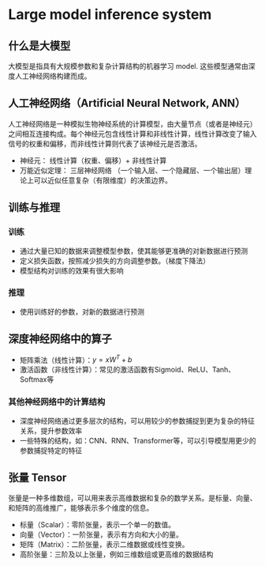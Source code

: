 # Large model inference system

## 什么是大模型
大模型是指具有大规模参数和复杂计算结构的机器学习 model. 这些模型通常由深度人工神经网络构建而成。

## 人工神经网络（Artificial Neural Network, ANN）
人工神经网络是一种模拟生物神经系统的计算模型，由大量节点（或者是神经元）之间相互连接构成。每个神经元包含线性计算和非线性计算，线性计算改变了输入信号的权重和偏移，而非线性计算则代表了该神经元是否激活。
- 神经元： 线性计算（权重、偏移）+ 非线性计算 
- 万能近似定理： 三层神经网络 （一个输入层、一个隐藏层、一个输出层）理论上可以近似任意复杂（有限维度）的决策边界。

## 训练与推理
### 训练
- 通过大量已知的数据来调整模型参数，使其能够更准确的对新数据进行预测
- 定义损失函数，按照减少损失的方向调整参数。（梯度下降法）
- 模型结构对训练的效果有很大影响
### 推理
- 使用训练好的参数，对新的数据进行预测

## 深度神经网络中的算子
- 矩阵乘法（线性计算）：$y=xW^T + b$
- 激活函数（非线性计算）：常见的激活函数有Sigmoid、ReLU、Tanh、Softmax等

### 其他神经网络中的计算结构
- 深度神经网络通过更多层次的结构，可以用较少的参数捕捉到更为复杂的特征关系，提升参数效率
- 一些特殊的结构，如：CNN、RNN、Transformer等，可以引导模型用更少的参数捕捉特定的特征

## 张量 Tensor
张量是一种多维数组，可以用来表示高维数据和复杂的数学关系。是标量、向量、和矩阵的高维推广，能够表示多个维度的信息。
- 标量（Scalar）：零阶张量，表示一个单一的数值。
- 向量（Vector）：一阶张量，表示有方向和大小的量。
- 矩阵（Matrix）：二阶张量，表示二维数据或线性变换。
- 高阶张量：三阶及以上张量，例如三维数组或更高维的数据结构